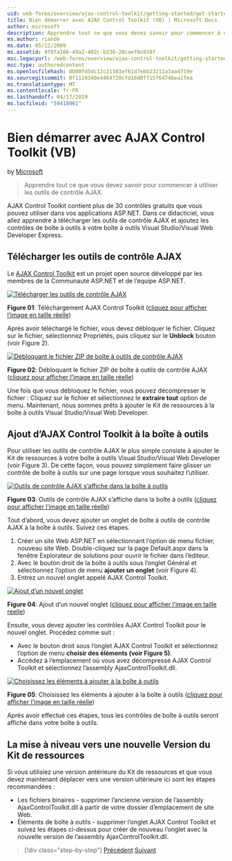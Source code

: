```yaml
---
uid: web-forms/overview/ajax-control-toolkit/getting-started/get-started-with-the-ajax-control-toolkit-vb
title: Bien démarrer avec AJAX Control Toolkit (VB) | Microsoft Docs
author: microsoft
description: Apprendre tout ce que vous devez savoir pour commencer à utiliser les outils de contrôle AJAX.
ms.author: riande
ms.date: 05/12/2009
ms.assetid: 9f8fa166-49a2-402c-b236-20caef0c658f
msc.legacyurl: /web-forms/overview/ajax-control-toolkit/getting-started/get-started-with-the-ajax-control-toolkit-vb
msc.type: authoredcontent
ms.openlocfilehash: 0b00fd5dc12c21183ef61d7ebb23211a1aa4719e
ms.sourcegitcommit: 0f1119340e4464720cfd16d0ff15764746ea1fea
ms.translationtype: MT
ms.contentlocale: fr-FR
ms.lasthandoff: 04/17/2019
ms.locfileid: "59418961"
---
```

# <a name="get-started-with-the-ajax-control-toolkit-vb"></a>Bien démarrer avec AJAX Control Toolkit (VB)

by [Microsoft](https://github.com/microsoft)

> Apprendre tout ce que vous devez savoir pour commencer à utiliser les outils de contrôle AJAX.


AJAX Control Toolkit contient plus de 30 contrôles gratuits que vous pouvez utiliser dans vos applications ASP.NET. Dans ce didacticiel, vous allez apprendre à télécharger les outils de contrôle AJAX et ajoutez les contrôles de boîte à outils à votre boîte à outils Visual Studio/Visual Web Developer Express.

## <a name="downloading-the-ajax-control-toolkit"></a>Télécharger les outils de contrôle AJAX

Le [AJAX Control Toolkit](http://devexpress.com/act) est un projet open source développé par les membres de la Communauté ASP.NET et de l’équipe ASP.NET.


[![Télécharger les outils de contrôle AJAX](get-started-with-the-ajax-control-toolkit-vb/_static/image1.jpg)](get-started-with-the-ajax-control-toolkit-vb/_static/image1.png)

**Figure 01**: Téléchargement AJAX Control Toolkit ([cliquez pour afficher l’image en taille réelle](get-started-with-the-ajax-control-toolkit-vb/_static/image2.png))


Après avoir téléchargé le fichier, vous devez débloquer le fichier. Cliquez sur le fichier, sélectionnez Propriétés, puis cliquez sur le **Unblock** bouton (voir Figure 2).


[![Débloquant le fichier ZIP de boîte à outils de contrôle AJAX](get-started-with-the-ajax-control-toolkit-vb/_static/image2.jpg)](get-started-with-the-ajax-control-toolkit-vb/_static/image3.png)

**Figure 02**: Débloquant le fichier ZIP de boîte à outils de contrôle AJAX ([cliquez pour afficher l’image en taille réelle](get-started-with-the-ajax-control-toolkit-vb/_static/image4.png))


Une fois que vous débloquez le fichier, vous pouvez décompresser le fichier : Cliquez sur le fichier et sélectionnez le **extraire tout** option de menu. Maintenant, nous sommes prêts à ajouter le Kit de ressources à la boîte à outils Visual Studio/Visual Web Developer.

## <a name="adding-the-ajax-control-toolkit-to-the-toolbox"></a>Ajout d’AJAX Control Toolkit à la boîte à outils

Pour utiliser les outils de contrôle AJAX le plus simple consiste à ajouter le Kit de ressources à votre boîte à outils Visual Studio/Visual Web Developer (voir Figure 3). De cette façon, vous pouvez simplement faire glisser un contrôle de boîte à outils sur une page lorsque vous souhaitez l’utiliser.


[![Outils de contrôle AJAX s’affiche dans la boîte à outils](get-started-with-the-ajax-control-toolkit-vb/_static/image3.jpg)](get-started-with-the-ajax-control-toolkit-vb/_static/image5.png)

**Figure 03**: Outils de contrôle AJAX s’affiche dans la boîte à outils ([cliquez pour afficher l’image en taille réelle](get-started-with-the-ajax-control-toolkit-vb/_static/image6.png))


Tout d’abord, vous devez ajouter un onglet de boîte à outils de contrôle AJAX à la boîte à outils. Suivez ces étapes.

1. Créer un site Web ASP.NET en sélectionnant l’option de menu fichier, nouveau site Web. Double-cliquez sur la page Default.aspx dans la fenêtre Explorateur de solutions pour ouvrir le fichier dans l’éditeur.
2. Avec le bouton droit de la boîte à outils sous l’onglet Général et sélectionnez l’option de menu **ajouter un onglet** (voir Figure 4).
3. Entrez un nouvel onglet appelé AJAX Control Toolkit.


[![Ajout d’un nouvel onglet](get-started-with-the-ajax-control-toolkit-vb/_static/image4.jpg)](get-started-with-the-ajax-control-toolkit-vb/_static/image7.png)

**Figure 04**: Ajout d’un nouvel onglet ([cliquez pour afficher l’image en taille réelle](get-started-with-the-ajax-control-toolkit-vb/_static/image8.png))


Ensuite, vous devez ajouter les contrôles AJAX Control Toolkit pour le nouvel onglet. Procédez comme suit :

- Avec le bouton droit sous l’onglet AJAX Control Toolkit et sélectionnez l’option de menu **choisir des éléments (voir Figure 5)**.
- Accédez à l’emplacement où vous avez décompressé AJAX Control Toolkit et sélectionnez l’assembly AjaxControlToolkit.dll.


[![Choisissez les éléments à ajouter à la boîte à outils](get-started-with-the-ajax-control-toolkit-vb/_static/image5.jpg)](get-started-with-the-ajax-control-toolkit-vb/_static/image9.png)

**Figure 05**: Choisissez les éléments à ajouter à la boîte à outils ([cliquez pour afficher l’image en taille réelle](get-started-with-the-ajax-control-toolkit-vb/_static/image10.png))


Après avoir effectué ces étapes, tous les contrôles de boîte à outils seront affiche dans votre boîte à outils.

## <a name="upgrading-to-a-new-version-of-the-toolkit"></a>La mise à niveau vers une nouvelle Version du Kit de ressources

Si vous utilisiez une version antérieure du Kit de ressources et que vous devez maintenant déplacer vers une version ultérieure ici sont les étapes recommandées :

- Les fichiers binaires - supprimer l’ancienne version de l’assembly AjaxControlToolkit.dll à partir de votre dossier d’emplacement de site Web.
- Éléments de boîte à outils - supprimer l’onglet AJAX Control Toolkit et suivez les étapes ci-dessus pour créer de nouveau l’onglet avec la nouvelle version de l’assembly AjaxControlToolkit.dll.

> [!div class="step-by-step"]
> [Précédent](creating-a-custom-ajax-control-toolkit-control-extender-cs.md)
> [Suivant](using-ajax-control-toolkit-controls-and-control-extenders-vb.md)
